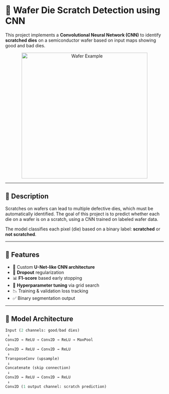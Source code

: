 # 🧠 Wafer Die Scratch Detection using CNN

This project implements a **Convolutional Neural Network (CNN)** to identify **scratched dies** on a semiconductor wafer based on input maps showing good and bad dies.

<p align="center">
  <img src="https://upload.wikimedia.org/wikipedia/commons/6/65/Siliconwafer_2.jpg" width="400" alt="Wafer Example">
</p>

---

## 🧾 Description

Scratches on wafers can lead to multiple defective dies, which must be automatically identified. The goal of this project is to predict whether each die on a wafer is on a scratch, using a CNN trained on labeled wafer data.

The model classifies each pixel (die) based on a binary label: **scratched** or **not scratched**.

---

## 📌 Features

- 🧠 Custom **U-Net-like CNN architecture**
- 🔁 **Dropout** regularization
- 📊 **F1-score** based early stopping
- 🧪 **Hyperparameter tuning** via grid search
- 📉 Training & validation loss tracking
- ✅ Binary segmentation output

---

## 🧱 Model Architecture

```python
Input (2 channels: good/bad dies)
 ↓
Conv2D → ReLU → Conv2D → ReLU → MaxPool
 ↓
Conv2D → ReLU → Conv2D → ReLU
 ↓
TransposeConv (upsample)
 ↓
Concatenate (skip connection)
 ↓
Conv2D → ReLU → Conv2D → ReLU
 ↓
Conv2D (1 output channel: scratch prediction)
